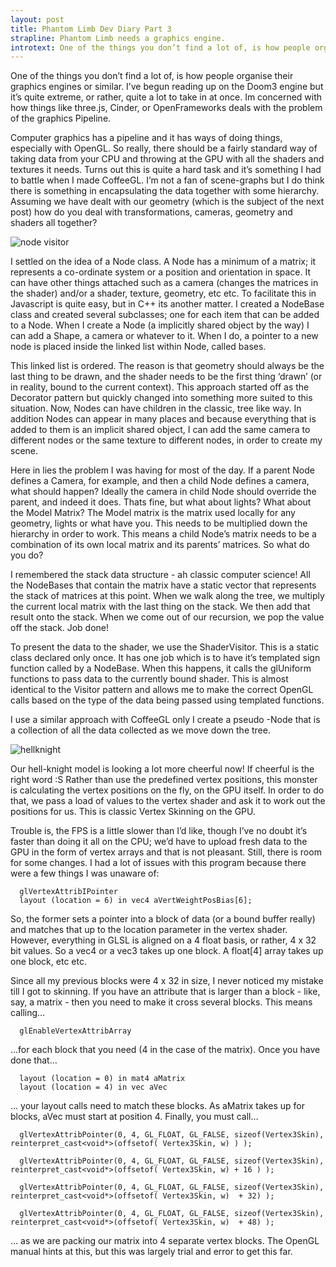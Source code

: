 ```yaml
---
layout: post
title: Phantom Limb Dev Diary Part 3
strapline: Phantom Limb needs a graphics engine.
introtext: One of the things you don’t find a lot of, is how people organise their graphics engines or similar. I’ve begun reading up on the Doom3 engine but it’s quite extreme, or rather, quite a lot to take in at once. Im concerned with how things like three.js, Cinder, or OpenFrameworks deals with the problem of the graphics Pipeline.
---
```


One of the things you don’t find a lot of, is how people organise their graphics engines or similar. I’ve begun reading up on the Doom3 engine but it’s quite extreme, or rather, quite a lot to take in at once. Im concerned with how things like three.js, Cinder, or OpenFrameworks deals with the problem of the graphics Pipeline.

Computer graphics has a pipeline and it has ways of doing things, especially with OpenGL. So really, there should be a fairly standard way of taking data from your CPU and throwing at the GPU with all the shaders and textures it needs. Turns out this is quite a hard task and it’s something I had to battle when I made CoffeeGL. I’m not a fan of scene-graphs but I do think there is something in encapsulating the data together with some hierarchy. Assuming we have dealt with our geometry (which is the subject of the next post) how do you deal with transformations, cameras, geometry and shaders all together?

![node visitor](https://24.media.tumblr.com/ecbc39f61a345218e8819064b9a0948b/tumblr_mw7o44lfeD1si5olwo1_1280.png)

I settled on the idea of a Node class. A Node has a minimum of a matrix; it represents a co-ordinate system or a position and orientation in space. It can have other things attached such as a camera (changes the matrices in the shader) and/or a shader, texture, geometry, etc etc. To facilitate this in Javascript is quite easy, but in C++ its another matter. I created a NodeBase class and created several subclasses; one for each item that can be added to a Node. When I create a Node (a implicitly shared object by the way) I can add a Shape, a camera or whatever to it. When I do, a pointer to a new node is placed inside the linked list within Node, called bases. 

This linked list is ordered. The reason is that geometry should always be the last thing to be drawn, and the shader needs to be the first thing ‘drawn’ (or in reality, bound to the current context). This approach started off as the Decorator pattern but quickly changed into something more suited to this situation. Now, Nodes can have children in the classic, tree like way. In addition Nodes can appear in many places and because everything that is added to them is an implicit shared object, I can add the same camera to different nodes or the same texture to different nodes, in order to create my scene.

Here in lies the problem I was having for most of the day. If a parent Node defines a Camera, for example, and then a child Node defines a camera, what should happen? Ideally the camera in child Node should override the parent, and indeed it does. Thats fine, but what about lights? What about the Model Matrix? The Model matrix is the matrix used locally for any geometry, lights or what have you. This needs to be multiplied down the hierarchy in order to work. This means a child Node’s matrix needs to be a combination of its own local matrix and its parents’ matrices. So what do you do?

I remembered the stack data structure - ah classic computer science! All the NodeBases that contain the matrix have a static vector that represents the stack of matrices at this point. When we walk along the tree, we multiply the current local matrix with the last thing on the stack. We then add that result onto the stack. When we come out of our recursion, we pop the value off the stack. Job done!

To present the data to the shader, we use the ShaderVisitor. This is a static class declared only once. It has one job which is to have it’s templated sign function called by a NodeBase. When this happens, it calls the glUniform functions to pass data to the currently bound shader. This is almost identical to the Visitor pattern and allows me to make the correct OpenGL calls based on the type of the data being passed using templated functions.

I use a similar approach with CoffeeGL only I create a pseudo -Node that is a collection of all the data collected as we move down the tree.


![hellknight](http://media.tumblr.com/1676557706f135c0ed254a1d8545a463/tumblr_inline_mwguqsv88u1rjqjsc.png)

Our hell-knight model is looking a lot more cheerful now! If cheerful is the right word :S Rather than use the predefined vertex positions, this monster is calculating the vertex positions on the fly, on the GPU itself. In order to do that, we pass a load of values to the vertex shader and ask it to work out the positions for us. This is classic Vertex Skinning on the GPU.

Trouble is, the FPS is a little slower than I’d like, though I’ve no doubt it’s faster than doing it all on the CPU; we’d have to upload fresh data to the GPU in the form of vertex arrays and that is not pleasant. Still, there is room for some changes. I had a lot of issues with this program because there were a few things I was unaware of:

  
```
  glVertexAttribIPointer
  layout (location = 6) in vec4 aVertWeightPosBias[6];
```

So, the former sets a pointer into a block of data (or a bound buffer really) and matches that up to the location parameter in the vertex shader. However, everything in GLSL is aligned on a 4 float basis, or rather, 4 x 32 bit values. So a vec4 or a vec3 takes up one block. A float[4] array takes up one block, etc etc.

Since all my previous blocks were 4 x 32 in size, I never noticed my mistake till I got to skinning. If you have an attribute that is larger than a block - like, say, a matrix - then you need to make it cross several blocks. This means calling…

```
  glEnableVertexAttribArray
```

…for each block that you need (4 in the case of the matrix). Once you have done that…

```
  layout (location = 0) in mat4 aMatrix
  layout (location = 4) in vec aVec
```
… your layout calls need to match these blocks. As aMatrix takes up for blocks, aVec must start at position 4. Finally, you must call…

```
  glVertexAttribPointer(0, 4, GL_FLOAT, GL_FALSE, sizeof(Vertex3Skin), reinterpret_cast<void*>(offsetof( Vertex3Skin, w) ) );
  
  glVertexAttribPointer(0, 4, GL_FLOAT, GL_FALSE, sizeof(Vertex3Skin), reinterpret_cast<void*>(offsetof( Vertex3Skin, w) + 16 ) );
  
  glVertexAttribPointer(0, 4, GL_FLOAT, GL_FALSE, sizeof(Vertex3Skin), reinterpret_cast<void*>(offsetof( Vertex3Skin, w)  + 32) );
  
  glVertexAttribPointer(0, 4, GL_FLOAT, GL_FALSE, sizeof(Vertex3Skin), reinterpret_cast<void*>(offsetof( Vertex3Skin, w)  + 48) );
```

… as we are packing our matrix into 4 separate vertex blocks. The OpenGL manual hints at this, but this was largely trial and error to get this far.